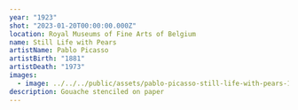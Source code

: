 ```yaml
---
year: "1923"
shot: "2023-01-20T00:00:00.000Z"
location: Royal Museums of Fine Arts of Belgium
name: Still Life with Pears
artistName: Pablo Picasso
artistBirth: "1881"
artistDeath: "1973"
images:
  - image: ../../../public/assets/pablo-picasso-still-life-with-pears-1923.jpg
description: Gouache stenciled on paper
---
```


